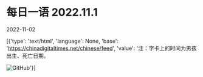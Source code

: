 # 每日一语 2022.11.1

2022-11-02

[{'type': 'text/html', 'language': None, 'base': 'https://chinadigitaltimes.net/chinese/feed', 'value': '注：字卡上的时间为男孩出生、死亡日期。

![GitHub](https://chinadigitaltimes.net/chinese/files/2022/11/2022.11.1.2.jpg)'}]